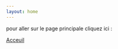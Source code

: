 ```yaml
---
layout: home
---
```


pour aller sur le page principale cliquez ici :

[Acceuil](https://smldreams.github.io/)
